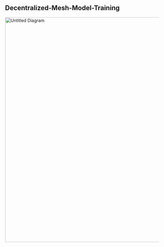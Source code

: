 ## Decentralized-Mesh-Model-Training



<img width="554" height="737" alt="Untitled Diagram" src="https://github.com/user-attachments/assets/c1f74dc5-6c21-4a44-bf1a-d94f4c429f29" />

